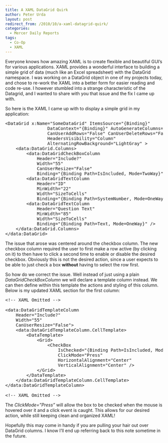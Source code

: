 ```yaml
---
title: A XAML DataGrid Quirk
author: Peter Urda
layout: post
redirect_from: /2010/10/a-xaml-datagrid-quirk/
categories:
  - Mercer Daily Reports
tags:
  - Co-Op
  - XAML
---
```

Everyone knows how amazing XAML is to create flexible and beautiful GUI&#8217;s for various applications. XAML provides a wonderful interface to building a simple grid of data (much like an Excel spreadsheet) with the DataGrid namespace. I was working on a DataGrid object in one of my projects today, and chose to re-work the XAML into a better form for easier reading and code re-use. I however stumbled into a strange characteristic of the Datagrid, and I wanted to share with you that issue and the fix I came up with.

So here is the XAML I came up with to display a simple grid in my application:

<pre class="brush: xml; title: ; notranslate" title="">&lt;DataGrid x:Name="SomeDataGrid" ItemsSource="{Binding}"
                DataContext="{Binding}" AutoGenerateColumns="False"
                CanUserAddRows="False" CanUserDeleteRows="False"
                HeadersVisibility="Column"
                AlternatingRowBackground="LightGray" &gt;
    &lt;data:DataGrid.Columns&gt;
		&lt;data:DataGridCheckBoxColumn
            Header="Include?"
            Width="55"
            CanUserResize="False"
            Binding="{Binding Path=IsIncluded, Mode=TwoWay}" /&gt;
        &lt;data:DataGridTextColumn
            Header="ID"
            MinWidth="22"
            Width="SizeToCells"
            Binding="{Binding Path=SystemNumber, Mode=OneWay}" /&gt;
        &lt;data:DataGridTextColumn
            Header="Question Text"
            MinWidth="85"
            Width="SizeToCells"
            Binding="{Binding Path=Text, Mode=OneWay}" /&gt;
    &lt;/data:DataGrid.Columns&gt;
&lt;/data:DataGrid&gt;
</pre>

The issue that arose was centered around the checkbox column. The new checkbox column required the user to first make a row active (by clicking on it) to then have to click a second time to enable or disable the desired checkbox. Obviously this is not the desired action, since a user expects to be able to just check a box **without** having to select the row first.

So how do we correct the issue. Well instead of just using a plain *DataGridCheckBoxColumn* we will declare a template column instead. We can then define within this template the actions and styling of this column. Below is my updated XAML section for the first column:

<pre class="brush: xml; title: ; notranslate" title="">&lt;!-- XAML Omitted --&gt;

&lt;data:DataGridTemplateColumn
	Header="Include?"
	Width="55"
	CanUserResize="False"&gt;
	&lt;data:DataGridTemplateColumn.CellTemplate&gt;
		&lt;DataTemplate&gt;
			&lt;Grid&gt;
				&lt;CheckBox
					IsChecked="{Binding Path=IsIncluded, Mode=TwoWay}"
					ClickMode="Press"
					HorizontalAlignment="Center"
					VerticalAlignment="Center" /&gt;
			&lt;/Grid&gt;
		&lt;/DataTemplate&gt;
	&lt;/data:DataGridTemplateColumn.CellTemplate&gt;
&lt;/data:DataGridTemplateColumn&gt;

&lt;!-- XAML Omitted --&gt;
</pre>

The *ClickMode=&#8221;Press&#8221;* will allow the box to be checked when the mouse is hovered over it and a click event is caught. This allows for our desired action, while still keeping clean and organized XAML!

Hopefully this may come in handy if you are pulling your hair out over DataGrid columns. I know I&#8217;ll end up referring back to this note sometime in the future.